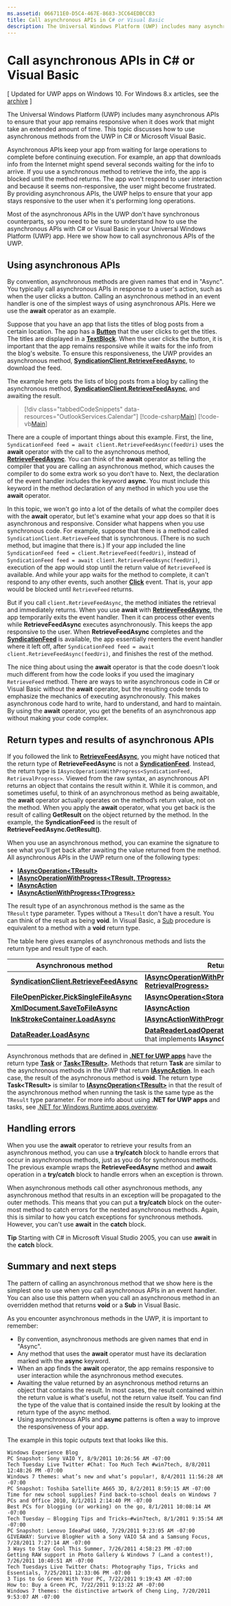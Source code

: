 ```yaml
---
ms.assetid: 066711E0-D5C4-467E-8683-3CC64EDBCC83
title: Call asynchronous APIs in C# or Visual Basic
description: The Universal Windows Platform (UWP) includes many asynchronous APIs to ensure that your app remains responsive when it does work that might take an extended amount of time.
---
```

# Call asynchronous APIs in C# or Visual Basic

\[ Updated for UWP apps on Windows 10. For Windows 8.x articles, see the [archive](http://go.microsoft.com/fwlink/p/?linkid=619132) \]


The Universal Windows Platform (UWP) includes many asynchronous APIs to ensure that your app remains responsive when it does work that might take an extended amount of time. This topic discusses how to use asynchronous methods from the UWP in C# or Microsoft Visual Basic.

Asynchronous APIs keep your app from waiting for large operations to complete before continuing execution. For example, an app that downloads info from the Internet might spend several seconds waiting for the info to arrive. If you use a synchronous method to retrieve the info, the app is blocked until the method returns. The app won't respond to user interaction and because it seems non-responsive, the user might become frustrated. By providing asynchronous APIs, the UWP helps to ensure that your app stays responsive to the user when it's performing long operations.

Most of the asynchronous APIs in the UWP don't have synchronous counterparts, so you need to be sure to understand how to use the asynchronous APIs with C# or Visual Basic in your Universal Windows Platform (UWP) app. Here we show how to call asynchronous APIs of the UWP.

## Using asynchronous APIs


By convention, asynchronous methods are given names that end in "Async". You typically call asynchronous APIs in response to a user's action, such as when the user clicks a button. Calling an asynchronous method in an event handler is one of the simplest ways of using asynchronous APIs. Here we use the **await** operator as an example.

Suppose that you have an app that lists the titles of blog posts from a certain location. The app has a [**Button**](https://msdn.microsoft.com/library/windows/apps/BR209265) that the user clicks to get the titles. The titles are displayed in a [**TextBlock**](https://msdn.microsoft.com/library/windows/apps/BR209652). When the user clicks the button, it is important that the app remains responsive while it waits for the info from the blog's website. To ensure this responsiveness, the UWP provides an asynchronous method, [**SyndicationClient.RetrieveFeedAsync**](https://msdn.microsoft.com/library/windows/apps/BR243460), to download the feed.

The example here gets the lists of blog posts from a blog by calling the asynchronous method, [**SyndicationClient.RetrieveFeedAsync**](https://msdn.microsoft.com/library/windows/apps/BR243460), and awaiting the result.

> [!div class="tabbedCodeSnippets" data-resources="OutlookServices.Calendar"] [!code-csharp[Main](./AsyncSnippets/csharp/MainPage.xaml.cs#SnippetDownloadRSS)]
[!code-vb[Main](./AsyncSnippets/vbnet/MainPage.xaml.vb#SnippetDownloadRSS)]

There are a couple of important things about this example. First, the line, `SyndicationFeed feed = await client.RetrieveFeedAsync(feedUri)` uses the **await** operator with the call to the asynchronous method, [**RetrieveFeedAsync**](https://msdn.microsoft.com/library/windows/apps/BR243460). You can think of the **await** operator as telling the compiler that you are calling an asynchronous method, which causes the compiler to do some extra work so you don’t have to. Next, the declaration of the event handler includes the keyword **async**. You must include this keyword in the method declaration of any method in which you use the **await** operator.

In this topic, we won't go into a lot of the details of what the compiler does with the **await** operator, but let's examine what your app does so that it is asynchronous and responsive. Consider what happens when you use synchronous code. For example, suppose that there is a method called `SyndicationClient.RetrieveFeed` that is synchronous. (There is no such method, but imagine that there is.) If your app included the line `SyndicationFeed feed = client.RetrieveFeed(feedUri)`, instead of `SyndicationFeed feed = await client.RetrieveFeedAsync(feedUri)`, execution of the app would stop until the return value of `RetrieveFeed` is available. And while your app waits for the method to complete, it can't respond to any other events, such another [**Click**](https://msdn.microsoft.com/library/windows/apps/BR227737) event. That is, your app would be blocked until `RetrieveFeed` returns.

But if you call `client.RetrieveFeedAsync`, the method initiates the retrieval and immediately returns. When you use **await** with [**RetrieveFeedAsync**](https://msdn.microsoft.com/library/windows/apps/BR243460), the app temporarily exits the event handler. Then it can process other events while **RetrieveFeedAsync** executes asynchronously. This keeps the app responsive to the user. When **RetrieveFeedAsync** completes and the [**SyndicationFeed**](https://msdn.microsoft.com/library/windows/apps/BR243485) is available, the app essentially reenters the event handler where it left off, after `SyndicationFeed feed = await client.RetrieveFeedAsync(feedUri)`, and finishes the rest of the method.

The nice thing about using the **await** operator is that the code doesn't look much different from how the code looks if you used the imaginary `RetrieveFeed` method. There are ways to write asynchronous code in C# or Visual Basic without the **await** operator, but the resulting code tends to emphasize the mechanics of executing asynchronously. This makes asynchronous code hard to write, hard to understand, and hard to maintain. By using the **await** operator, you get the benefits of an asynchronous app without making your code complex.

## Return types and results of asynchronous APIs


If you followed the link to [**RetrieveFeedAsync**](https://msdn.microsoft.com/library/windows/apps/BR243460), you might have noticed that the return type of **RetrieveFeedAsync** is not a [**SyndicationFeed**](https://msdn.microsoft.com/library/windows/apps/BR243485). Instead, the return type is `IAsyncOperationWithProgress<SyndicationFeed, RetrievalProgress>`. Viewed from the raw syntax, an asynchronous API returns an object that contains the result within it. While it is common, and sometimes useful, to think of an asynchronous method as being awaitable, the **await** operator actually operates on the method’s return value, not on the method. When you apply the **await** operator, what you get back is the result of calling **GetResult** on the object returned by the method. In the example, the **SyndicationFeed** is the result of **RetrieveFeedAsync.GetResult()**.

When you use an asynchronous method, you can examine the signature to see what you’ll get back after awaiting the value returned from the method. All asynchronous APIs in the UWP return one of the following types:

-   [**IAsyncOperation&lt;TResult&gt;**](https://msdn.microsoft.com/library/windows/apps/BR206598)
-   [**IAsyncOperationWithProgress&lt;TResult, TProgress&gt;**](https://msdn.microsoft.com/library/windows/apps/BR206594)
-   [**IAsyncAction**](https://msdn.microsoft.com/library/windows/apps/BR206580)
-   [**IAsyncActionWithProgress&lt;TProgress&gt;**](https://msdn.microsoft.com/library/windows/apps/BR206580withprogress_1)

The result type of an asynchronous method is the same as the `      TResult` type parameter. Types without a `TResult` don't have a result. You can think of the result as being **void**. In Visual Basic, a [Sub](https://msdn.microsoft.com/en-us/library/windows/apps/xaml/831f9wka.aspx) procedure is equivalent to a method with a **void** return type.

The table here gives examples of asynchronous methods and lists the return type and result type of each.

| Asynchronous method                                                                           | Return type                                                                                                                                        | Result type                                       |
|-----------------------------------------------------------------------------------------------|----------------------------------------------------------------------------------------------------------------------------------------------------|---------------------------------------------------|
| [**SyndicationClient.RetrieveFeedAsync**](https://msdn.microsoft.com/library/windows/apps/BR243460)     | [**IAsyncOperationWithProgress&lt;SyndicationFeed, RetrievalProgress&gt;**](https://msdn.microsoft.com/library/windows/apps/BR206594)                                 | [**SyndicationFeed**](https://msdn.microsoft.com/library/windows/apps/BR243485) |
| [**FileOpenPicker.PickSingleFileAsync**](https://msdn.microsoft.com/library/windows/apps/JJ635275) | [**IAsyncOperation&lt;StorageFile&gt;**](https://msdn.microsoft.com/library/windows/apps/BR206598)                                                                                | [**StorageFile**](https://msdn.microsoft.com/library/windows/apps/BR227171)          |
| [**XmlDocument.SaveToFileAsync**](https://msdn.microsoft.com/library/windows/apps/BR206284)                 | [**IAsyncAction**](https://msdn.microsoft.com/library/windows/apps/BR206580)                                                                                                           | **void**                                          |
| [**InkStrokeContainer.LoadAsync**](https://msdn.microsoft.com/library/windows/apps/Hh701757)               | [**IAsyncActionWithProgress&lt;UInt64&gt;**](https://msdn.microsoft.com/library/windows/apps/BR206580withprogress_1)                                                                   | **void**                                          |
| [**DataReader.LoadAsync**](https://msdn.microsoft.com/library/windows/apps/BR208135)                            | [**DataReaderLoadOperation**](https://msdn.microsoft.com/library/windows/apps/BR208120), a custom results class that implements **IAsyncOperation&lt;UInt32&gt;** | [**UInt32**](T:System.UInt32)                     |

 

Asynchronous methods that are defined in [**.NET for UWP apps**](https://msdn.microsoft.com/en-us/library/windows/apps/xaml/br230232.aspx) have the return type [**Task**](https://msdn.microsoft.com/en-us/library/windows/apps/xaml/system.threading.tasks.task.aspx) or [**Task&lt;TResult&gt;**](https://msdn.microsoft.com/en-us/library/windows/apps/xaml/dd321424.aspx). Methods that return **Task** are similar to the asynchronous methods in the UWP that return [**IAsyncAction**](https://msdn.microsoft.com/library/windows/apps/BR206580). In each case, the result of the asynchronous method is **void**. The return type **Task&lt;TResult&gt;** is similar to [**IAsyncOperation&lt;TResult&gt;**](https://msdn.microsoft.com/library/windows/apps/BR206598) in that the result of the asynchronous method when running the task is the same type as the `TResult` type parameter. For more info about using **.NET for UWP apps** and tasks, see [.NET for Windows Runtime apps overview](https://msdn.microsoft.com/en-us/library/windows/apps/xaml/br230302.aspx).

## Handling errors


When you use the **await** operator to retrieve your results from an asynchronous method, you can use a **try/catch** block to handle errors that occur in asynchronous methods, just as you do for synchronous methods. The previous example wraps the **RetrieveFeedAsync** method and **await** operation in a **try/catch** block to handle errors when an exception is thrown.

When asynchronous methods call other asynchronous methods, any asynchronous method that results in an exception will be propagated to the outer methods. This means that you can put a **try/catch** block on the outer-most method to catch errors for the nested asynchronous methods. Again, this is similar to how you catch exceptions for synchronous methods. However, you can't use **await** in the **catch** block.

**Tip**  Starting with C# in Microsoft Visual Studio 2005, you can use **await** in the **catch** block.

## Summary and next steps

The pattern of calling an asynchronous method that we show here is the simplest one to use when you call asynchronous APIs in an event handler. You can also use this pattern when you call an asynchronous method in an overridden method that returns **void** or a **Sub** in Visual Basic.

As you encounter asynchronous methods in the UWP, it is important to remember:

-   By convention, asynchronous methods are given names that end in "Async".
-   Any method that uses the **await** operator must have its declaration marked with the **async** keyword.
-   When an app finds the **await** operator, the app remains responsive to user interaction while the asynchronous method executes.
-   Awaiting the value returned by an asynchronous method returns an object that contains the result. In most cases, the result contained within the return value is what's useful, not the return value itself. You can find the type of the value that is contained inside the result by looking at the return type of the async method.
-   Using asynchronous APIs and **async** patterns is often a way to improve the responsiveness of your app.

The example in this topic outputs text that looks like this.

``` syntax
Windows Experience Blog
PC Snapshot: Sony VAIO Y, 8/9/2011 10:26:56 AM -07:00
Tech Tuesday Live Twitter #Chat: Too Much Tech #win7tech, 8/8/2011 12:48:26 PM -07:00
Windows 7 themes: what’s new and what’s popular!, 8/4/2011 11:56:28 AM -07:00
PC Snapshot: Toshiba Satellite A665 3D, 8/2/2011 8:59:15 AM -07:00
Time for new school supplies? Find back-to-school deals on Windows 7 PCs and Office 2010, 8/1/2011 2:14:40 PM -07:00
Best PCs for blogging (or working) on the go, 8/1/2011 10:08:14 AM -07:00
Tech Tuesday – Blogging Tips and Tricks–#win7tech, 8/1/2011 9:35:54 AM -07:00
PC Snapshot: Lenovo IdeaPad U460, 7/29/2011 9:23:05 AM -07:00
GIVEAWAY: Survive BlogHer with a Sony VAIO SA and a Samsung Focus, 7/28/2011 7:27:14 AM -07:00
3 Ways to Stay Cool This Summer, 7/26/2011 4:58:23 PM -07:00
Getting RAW support in Photo Gallery & Windows 7 (…and a contest!), 7/26/2011 10:40:51 AM -07:00
Tech Tuesdays Live Twitter Chats: Photography Tips, Tricks and Essentials, 7/25/2011 12:33:06 PM -07:00
3 Tips to Go Green With Your PC, 7/22/2011 9:19:43 AM -07:00
How to: Buy a Green PC, 7/22/2011 9:13:22 AM -07:00
Windows 7 themes: the distinctive artwork of Cheng Ling, 7/20/2011 9:53:07 AM -07:00
```



<!--HONumber=May16_HO4-->


